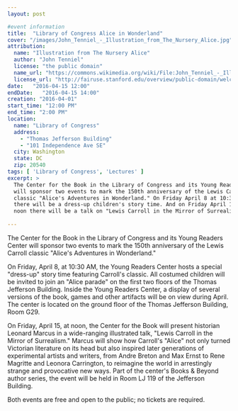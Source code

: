 ```yaml
---
layout: post

#event information
title:  "Library of Congress Alice in Wonderland"
cover: "/images/John_Tenniel_-_Illustration_from_The_Nursery_Alice.jpg"
attribution:
  name: "Illustration from The Nursery Alice"
  author: "John Tenniel"
  license: "the public domain"
  name_url: "https://commons.wikimedia.org/wiki/File:John_Tenniel_-_Illustration_from_The_Nursery_Alice_(1890)_-_c03757_07.jpg"
  license_url: "http://fairuse.stanford.edu/overview/public-domain/welcome"
date:   "2016-04-15 12:00"
endDate:   "2016-04-15 14:00"
creation: "2016-04-01"
start_time: "12:00 PM"
end_time: "2:00 PM"
location:
  name: "Library of Congress"
  address:
    - "Thomas Jefferson Building"
    - "101 Independence Ave SE"
  city: Washington
  state: DC
  zip: 20540
tags: [ 'Library of Congress', 'Lectures' ]
excerpt: >
  The Center for the Book in the Library of Congress and its Young Readers Center
  will sponsor two events to mark the 150th anniversary of the Lewis Carroll
  classic "Alice's Adventures in Wonderland." On Friday April 8 at 10:30
  there will be a dress-up children's story time. And on Friday April 15 at
  noon there will be a talk on "Lewis Carroll in the Mirror of Surrealism."
  
---
```


The Center for the Book in the Library of Congress and its Young Readers
Center will sponsor two events to mark the 150th anniversary of the
Lewis Carroll classic "Alice's Adventures in Wonderland."

On Friday, April 8, at 10:30 AM, the Young Readers Center hosts a
special "dress-up" story time featuring Carroll's classic. All costumed
children will be invited to join an "Alice parade" on the first two
floors of the Thomas Jefferson Building. Inside the Young Readers Center,
a display of several versions of the book, games and other artifacts
will be on view during April. The center is located on the ground floor
of the Thomas Jefferson Building, Room G29.

On Friday, April 15, at noon, the Center for the Book will present
historian Leonard Marcus in a wide-ranging illustrated talk,
"Lewis Carroll in the Mirror of Surrealism." Marcus will show how
Carroll's "Alice" not only turned Victorian literature on its head
but also inspired later generations of experimental artists and writers,
from Andre Breton and Max Ernst to Rene Magritte and Leonora Carrington,
to reimagine the world in arrestingly strange and provocative new ways.
Part of the center's Books & Beyond author series, the event will be
held in Room LJ 119 of the Jefferson Building.

Both events are free and open to the public; no tickets are required.